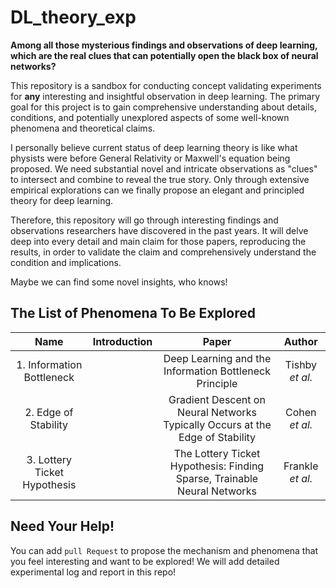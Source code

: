 # DL_theory_exp

**Among all those mysterious findings and observations of deep learning, which are the real clues that can potentially open the black box of neural networks?**

This repository is a sandbox for conducting concept validating experiments for **any** interesting and insightful observation in deep learning. The primary goal for this project is to gain comprehensive understanding about details, conditions, and potentially unexplored aspects of some well-known phenomena and theoretical claims.

I personally believe current status of deep learning theory is like what physists were before General Relativity or Maxwell's equation being proposed. We need substantial novel and intricate observations as "clues" to intersect and combine to reveal the true story. Only through extensive empirical explorations can we finally propose an elegant and principled theory for deep learning.

Therefore, this repository will go through interesting findings and observations researchers have discovered in the past years. It will delve deep into every detail and main claim for those papers, reproducing the results, in order to validate the claim and comprehensively understand the condition and implications. 

Maybe we can find some novel insights, who knows!

## The List of Phenomena To Be Explored

| Name | Introduction | Paper   | Author  |
| :-------:| :----: | :-----: | :-----: |
| 1. Information Bottleneck | | Deep Learning and the Information Bottleneck Principle|  Tishby *et al.* |
| 2. Edge of Stability| | Gradient Descent on Neural Networks Typically Occurs at the Edge of Stability| Cohen *et al.*|
| 3. Lottery Ticket Hypothesis | | The Lottery Ticket Hypothesis: Finding Sparse, Trainable Neural Networks | Frankle *et al.* |

## Need Your Help!
You can add `pull Request` to propose the mechanism and phenomena that you feel interesting and want to be explored! We will add detailed experimental log and report in this repo!
